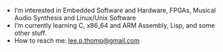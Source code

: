 - I’m interested in Embedded Software and Hardware, FPGAs, Musical Audio Synthesis and Linux/Unix Software
- I’m currently learning C, x86_64 and ARM Assembly, Lisp, and some other stuff.
- How to reach me: lee.p.thomp@gmail.com 

<!---
lee-thomp/lee-thomp is a ✨ special ✨ repository because its `README.md` (this file) appears on your GitHub profile.
You can click the Preview link to take a look at your changes.
--->
